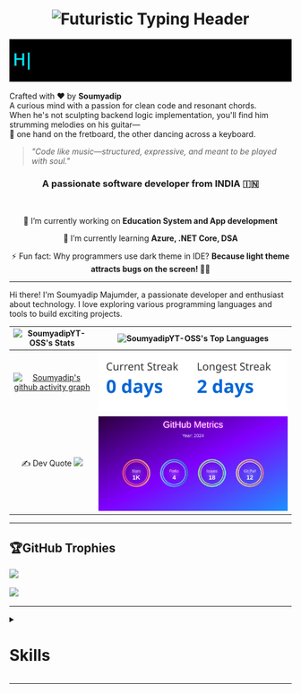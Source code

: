 <h1 align="center">
  <img
    src="https://readme-typing-svg.herokuapp.com?font=Orbitron&size=48&pause=800&center=true&vCenter=true&width=800&height=110&duration=900&color=00E5FF&background=0D0D0D00&border=true&borderColor=00E5FF&lines=Hi+There!+👋;+नमस्ते!+🙏;+I%27m+Soumyadip+Majumder!;+कोड+की+ताकत+से+भविष्य+बनाएं!+✨;+চল,+কোডিং-এ+স্বপ্নকে+জীবন্ত+করি!+✨"
    alt="Futuristic Typing Header" />
</h1>

<p align="center">
  <img src="assets/typing.gif" alt="Typing Animation" />
</p>

Crafted with ❤️ by **Soumyadip**  
A curious mind with a passion for clean code and resonant chords.  
When he's not sculpting backend logic implementation, you'll find him strumming melodies on his guitar—  
🎸 one hand on the fretboard, the other dancing across a keyboard.

> _"Code like music—structured, expressive, and meant to be played with soul."_

<h3 align="center">A passionate software developer from INDIA 🇮🇳</h3>

<br/>

<div align="center">
 
 🔭 I’m currently working on **Education System and App development**
 
 🌱 I’m currently learning **Azure, .NET Core, DSA**

⚡ Fun fact: Why programmers use dark theme in IDE? **Because light theme attracts bugs on the screen! 🐛😄**

 </div>

<hr>

<p>
Hi there! I'm Soumyadip Majumder, a passionate developer and enthusiast about technology. I love exploring various programming languages and tools to build exciting projects.
</p>


| ![SoumyadipYT-OSS's Stats](https://github-readme-stats.vercel.app/api?username=SoumyadipYT-OSS&theme=flag-india&show_icons=true&hide_border=false&count_private=true) | ![SoumyadipYT-OSS's Top Languages](https://github-readme-stats.vercel.app/api/top-langs/?username=SoumyadipYT-OSS&theme=flag-india&show_icons=true&hide_border=false&layout=compact) | 
|:--------------------------------------------------------------------------------------------------:|:------------------------------------------------------------------------------------------------------:|
| [![Soumyadip's github activity graph](https://github-readme-activity-graph.vercel.app/graph?username=SoumyadipYT-OSS&theme=elegant)](https://github.com/SoumyadipYT-OSS/github-readme-activity-graph) | <!-- GitHub Streaks goes here --> <img src="streaks.svg" alt="GitHub Streaks" /> | 
| ✍️ Dev Quote ![](https://quotes-github-readme.vercel.app/api?type=horizontal&theme=light) | ![Metrics](https://github.com/SoumyadipYT-OSS/SoumyadipYT-OSS/blob/main/github-metrics.svg) |

<hr>


## 🏆GitHub Trophies
![](https://github-trophies.vercel.app/?username=SoumyadipYT-OSS&theme=flat&no-frame=false&no-bg=true&margin-w=4)

[![](https://visitcount.itsvg.in/api?id=SoumyadipYT-OSS&icon=0&color=0)](https://visitcount.itsvg.in)

<hr>


<details>
  <summary><h1>Skills</h1></summary>

  ### Programming Languages & Frameworks:
  [![My Skills](https://skillicons.dev/icons?i=dotnet,cs,cpp,c,py,ts)](https://skillicons.dev)

  ### Development Tools & Environments:
  [![My Skills](https://skillicons.dev/icons?i=visualstudio,vscode)](https://skillicons.dev)

  ### Version Control & Collaboration:
  [![My Skills](https://skillicons.dev/icons?i=git,github)](https://skillicons.dev)

  ### Cloud Platforms & Hosting:
  [![My Skills](https://skillicons.dev/icons?i=azure)](https://skillicons.dev)

  ### Databases & Storage:
  [![My Skills](https://skillicons.dev/icons?i=sqlite,mysql,mongodb)](https://skillicons.dev)

  ### Frontend Development:
  [![My Skills](https://skillicons.dev/icons?i=bootstrap,saas)](https://skillicons.dev)

  ### API Testing
  [![My Skills](https://skillicons.dev/icons?i=postman)](https://skillicons.dev)

  ### Other Tools & Technologies:
  [![My Skills](https://skillicons.dev/icons?i=linux)](https://skillicons.dev)

</details>
<hr>
